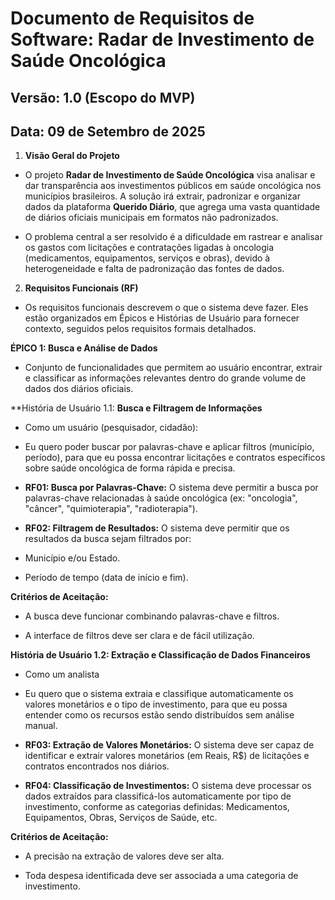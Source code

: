 # Documento de Requisitos de Software: Radar de Investimento de Saúde Oncológica
## Versão: 1.0 (Escopo do MVP)
## Data: 09 de Setembro de 2025

1. **Visão Geral do Projeto**

- O projeto **Radar de Investimento de Saúde Oncológica** visa analisar e dar transparência aos investimentos públicos em saúde oncológica nos municípios brasileiros. A solução irá extrair, padronizar e organizar dados da plataforma **Querido Diário**, que agrega uma vasta quantidade de diários oficiais municipais em formatos não padronizados.

- O problema central a ser resolvido é a dificuldade em rastrear e analisar os gastos com licitações e contratações ligadas à oncologia (medicamentos, equipamentos, serviços e obras), devido à heterogeneidade e falta de padronização das fontes de dados.

2. **Requisitos Funcionais (RF)**
- Os requisitos funcionais descrevem o que o sistema deve fazer. Eles estão organizados em Épicos e Histórias de Usuário para fornecer contexto, seguidos pelos requisitos formais detalhados.

**ÉPICO 1: Busca e Análise de Dados**
- Conjunto de funcionalidades que permitem ao usuário encontrar, extrair e classificar as informações relevantes dentro do grande volume de dados dos diários oficiais.

**História de Usuário 1.1: **Busca e Filtragem de Informações**

- Como um usuário (pesquisador, cidadão):

* Eu quero poder buscar por palavras-chave e aplicar filtros (município, período), para que eu possa encontrar licitações e contratos específicos sobre saúde oncológica de forma rápida e precisa.

* **RF01: Busca por Palavras-Chave:** O sistema deve permitir a busca por palavras-chave relacionadas à saúde oncológica (ex: "oncologia", "câncer", "quimioterapia", "radioterapia").

* **RF02: Filtragem de Resultados:** O sistema deve permitir que os resultados da busca sejam filtrados por:

* Município e/ou Estado.

* Período de tempo (data de início e fim).

**Critérios de Aceitação:**

* A busca deve funcionar combinando palavras-chave e filtros.

* A interface de filtros deve ser clara e de fácil utilização.

**História de Usuário 1.2: Extração e Classificação de Dados Financeiros**

- Como um analista

* Eu quero que o sistema extraia e classifique automaticamente os valores monetários e o tipo de investimento, para que eu possa entender como os recursos estão sendo distribuídos sem análise manual.

* **RF03: Extração de Valores Monetários:** O sistema deve ser capaz de identificar e extrair valores monetários (em Reais, R$) de licitações e contratos encontrados nos diários.

* **RF04: Classificação de Investimentos:** O sistema deve processar os dados extraídos para classificá-los automaticamente por tipo de investimento, conforme as categorias definidas: Medicamentos, Equipamentos, Obras, Serviços de Saúde, etc.

**Critérios de Aceitação:**

* A precisão na extração de valores deve ser alta.

* Toda despesa identificada deve ser associada a uma categoria de investimento.